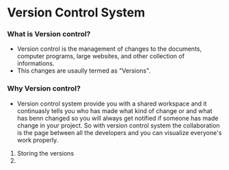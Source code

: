# Version Control System
### What is Version control?
- Version control is the management of changes to the documents, computer programs, large websites, and other collection of informations.
- This changes are usaully termed as "Versions".

### Why Version control?
- Version control system provide you with a shared workspace and it continuasly tells you who has made what kind of change or and what has benn changed so you will always get notified if someone has made change in your project. So with version control system the collaboration is the page between all the developers and you can visualize everyone's work properly.
1) Storing the versions
2)
